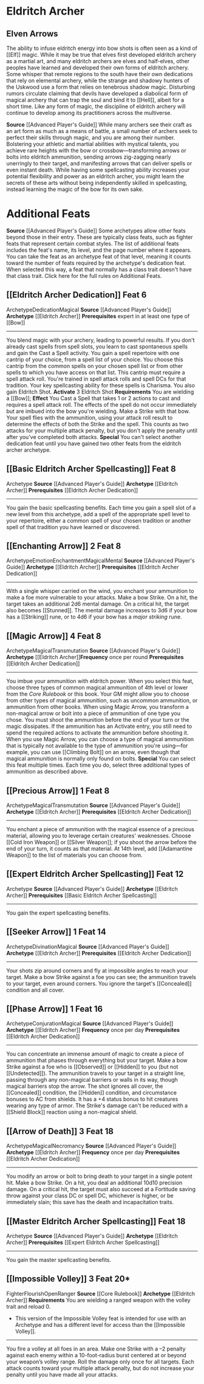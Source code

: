 ﻿---
id: '59'
level: '6'
name: Eldritch Archer
prerequisite: expert in at least one type of [[DATABASE/weapongroup/Bow|bow]]
rarity: Common
source: '[[DATABASE/source/Advanced Player''s Guide|Advanced Player''s Guide]]'
trait: null
type: Archetype

---
# Eldritch Archer

## Elven Arrows

The ability to infuse eldritch energy into bow shots is often seen as a kind of [[Elf]] magic. While it may be true that elves first developed eldritch archery as a martial art, and many eldritch archers are elves and half-elves, other peoples have learned and developed their own forms of eldritch archery.
 Some whisper that remote regions to the south have their own dedications that rely on elemental archery, while the strange and shadowy hunters of the Uskwood use a form that relies on tenebrous shadow magic. Disturbing rumors circulate claiming that devils have developed a diabolical form of magical archery that can trap the soul and bind it to [[Hell]], albeit for a short time. Like any form of magic, the discipline of eldritch archery will continue to develop among its practitioners across the multiverse.

**Source** [[Advanced Player's Guide]] 
While many archers see their craft as an art form as much as a means of battle, a small number of archers seek to perfect their skills through magic, and you are among their number. Bolstering your athletic and martial abilities with mystical talents, you achieve rare heights with the bow or crossbow—transforming arrows or bolts into eldritch ammunition, sending arrows zig-zagging nearly unerringly to their target, and manifesting arrows that can deliver spells or even instant death.
 While having some spellcasting ability increases your potential flexibility and power as an eldritch archer, you might learn the secrets of these arts without being independently skilled in spellcasting, instead learning the magic of the bow for its own sake.

# Additional Feats

**Source** [[Advanced Player's Guide]] 
Some archetypes allow other feats beyond those in their entry. These are typically class feats, such as fighter feats that represent certain combat styles. The list of additional feats includes the feat's name, its level, and the page number where it appears. You can take the feat as an archetype feat of that level, meaning it counts toward the number of feats required by the archetype's dedication feat. When selected this way, a feat that normally has a class trait doesn't have that class trait.
Click here for the full rules on Additional Feats.

## [[Eldritch Archer Dedication]] <span class="item-type">Feat 6</span>

<span class="item-trait">Archetype</span><span class="item-trait">Dedication</span><span class="item-trait">Magical</span>
**Source** [[Advanced Player's Guide]] 
**Archetype** [[Eldritch Archer]]
**Prerequisites** expert in at least one type of [[Bow]]

---
You blend magic with your archery, leading to powerful results.
 If you don't already cast spells from spell slots, you learn to cast spontaneous spells and gain the Cast a Spell activity. You gain a spell repertoire with one cantrip of your choice, from a spell list of your choice. You choose this cantrip from the common spells on your chosen spell list or from other spells to which you have access on that list. This cantrip must require a spell attack roll. You're trained in spell attack rolls and spell DCs for that tradition. Your key spellcasting ability for these spells is Charisma.
 You also gain Eldritch Shot.
**Activate** <span class="action-icon">3</span> Eldritch Shot **Requirements** You are wielding a [[Bow]]; **Effect** You Cast a Spell that takes 1 or 2 actions to cast and requires a spell attack roll. The effects of the spell do not occur immediately but are imbued into the bow you're wielding. Make a Strike with that bow. Your spell flies with the ammunition, using your attack roll result to determine the effects of both the Strike and the spell. This counts as two attacks for your multiple attack penalty, but you don't apply the penalty until after you've completed both attacks.
**Special** You can't select another dedication feat until you have gained two other feats from the eldritch archer archetype.

## [[Basic Eldritch Archer Spellcasting]] <span class="item-type">Feat 8</span>

<span class="item-trait">Archetype</span>
**Source** [[Advanced Player's Guide]] 
**Archetype** [[Eldritch Archer]]
**Prerequisites** [[Eldritch Archer Dedication]]

---
You gain the basic spellcasting benefits. Each time you gain a spell slot of a new level from this archetype, add a spell of the appropriate spell level to your repertoire, either a common spell of your chosen tradition or another spell of that tradition you have learned or discovered.

## [[Enchanting Arrow]] <span class="action-icon">2</span> <span class="item-type">Feat 8</span>

<span class="item-trait">Archetype</span><span class="item-trait">Emotion</span><span class="item-trait">Enchantment</span><span class="item-trait">Magical</span><span class="item-trait">Mental</span>
**Source** [[Advanced Player's Guide]] 
**Archetype** [[Eldritch Archer]]
**Prerequisites** [[Eldritch Archer Dedication]]

---
With a single whisper carried on the wind, you enchant your ammunition to make a foe more vulnerable to your attacks. Make a bow Strike. On a hit, the target takes an additional 2d6 mental damage. On a critical hit, the target also becomes [[Stunned]]. The mental damage increases to 3d6 if your bow has a [[Striking]] rune, or to 4d6 if your bow has a _major striking_ rune.

## [[Magic Arrow]] <span class="action-icon">4</span> <span class="item-type">Feat 8</span>

<span class="item-trait">Archetype</span><span class="item-trait">Magical</span><span class="item-trait">Transmutation</span>
**Source** [[Advanced Player's Guide]] 
**Archetype** [[Eldritch Archer]]**Frequency** once per round
**Prerequisites** [[Eldritch Archer Dedication]]

---
You imbue your ammunition with eldritch power. When you select this feat, choose three types of common magical ammunition of 4th level or lower from the _Core Rulebook_ or this book. Your GM might allow you to choose from other types of magical ammunition, such as uncommon ammunition, or ammunition from other books.
 When using Magic Arrow, you transform a non-magical arrow or bolt into a piece of ammunition of one type you chose. You must shoot the ammunition before the end of your turn or the magic dissipates. If the ammunition has an Activate entry, you still need to spend the required actions to activate the ammunition before shooting it. When you use Magic Arrow, you can choose a type of magical ammunition that is typically not available to the type of ammunition you're using—for example, you can use [[Climbing Bolt]] on an arrow, even though that magical ammunition is normally only found on bolts.
**Special** You can select this feat multiple times. Each time you do, select three additional types of ammunition as described above.

## [[Precious Arrow]] <span class="action-icon">1</span> <span class="item-type">Feat 8</span>

<span class="item-trait">Archetype</span><span class="item-trait">Magical</span><span class="item-trait">Transmutation</span>
**Source** [[Advanced Player's Guide]] 
**Archetype** [[Eldritch Archer]]
**Prerequisites** [[Eldritch Archer Dedication]]

---
You enchant a piece of ammunition with the magical essence of a precious material, allowing you to leverage certain creatures' weaknesses. Choose [[Cold Iron Weapon]] or [[Silver Weapon]]; if you shoot the arrow before the end of your turn, it counts as that material. At 14th level, add [[Adamantine Weapon]] to the list of materials you can choose from.

## [[Expert Eldritch Archer Spellcasting]] <span class="item-type">Feat 12</span>

<span class="item-trait">Archetype</span>
**Source** [[Advanced Player's Guide]] 
**Archetype** [[Eldritch Archer]]
**Prerequisites** [[Basic Eldritch Archer Spellcasting]]

---
You gain the expert spellcasting benefits.

## [[Seeker Arrow]] <span class="action-icon">1</span> <span class="item-type">Feat 14</span>

<span class="item-trait">Archetype</span><span class="item-trait">Divination</span><span class="item-trait">Magical</span>
**Source** [[Advanced Player's Guide]] 
**Archetype** [[Eldritch Archer]]
**Prerequisites** [[Eldritch Archer Dedication]]

---
Your shots zip around corners and fly at impossible angles to reach your target. Make a bow Strike against a foe you can see; the ammunition travels to your target, even around corners. You ignore the target's [[Concealed]] condition and all cover.

## [[Phase Arrow]] <span class="action-icon">1</span> <span class="item-type">Feat 16</span>

<span class="item-trait">Archetype</span><span class="item-trait">Conjuration</span><span class="item-trait">Magical</span>
**Source** [[Advanced Player's Guide]] 
**Archetype** [[Eldritch Archer]]
**Frequency** once per day
**Prerequisites** [[Eldritch Archer Dedication]]

---
You can concentrate an immense amount of magic to create a piece of ammunition that phases through everything but your target. Make a bow Strike against a foe who is [[Observed]] or [[Hidden]] to you (but not [[Undetected]]). The ammunition travels to your target in a straight line, passing through any non-magical barriers or walls in its way, though magical barriers stop the arrow. The shot ignores all cover, the [[Concealed]] condition, the [[Hidden]] condition, and circumstance bonuses to AC from shields. It has a +4 status bonus to hit creatures wearing any type of armor. The Strike's damage can't be reduced with a [[Shield Block]] reaction using a non-magical shield.

## [[Arrow of Death]] <span class="action-icon">3</span> <span class="item-type">Feat 18</span>

<span class="item-trait">Archetype</span><span class="item-trait">Magical</span><span class="item-trait">Necromancy</span>
**Source** [[Advanced Player's Guide]] 
**Archetype** [[Eldritch Archer]]
**Frequency** once per day
**Prerequisites** [[Eldritch Archer Dedication]]

---
You modify an arrow or bolt to bring death to your target in a single potent hit. Make a bow Strike. On a hit, you deal an additional 10d10 precision damage. On a critical hit, the target must also succeed at a Fortitude saving throw against your class DC or spell DC, whichever is higher, or be immediately slain; this save has the death and incapacitation traits.

## [[Master Eldritch Archer Spellcasting]] <span class="item-type">Feat 18</span>

<span class="item-trait">Archetype</span>
**Source** [[Advanced Player's Guide]] 
**Archetype** [[Eldritch Archer]]
**Prerequisites** [[Expert Eldritch Archer Spellcasting]]

---
You gain the master spellcasting benefits.

## [[Impossible Volley]] <span class="action-icon">3</span> <span class="item-type">Feat 20*</span>

<span class="item-trait">Fighter</span><span class="item-trait">Flourish</span><span class="item-trait">Open</span><span class="item-trait">Ranger</span>
**Source** [[Core Rulebook]] 
**Archetype** [[Eldritch Archer]]
**Requirements** You are wielding a ranged weapon with the volley trait and reload 0.
* This version of the Impossible Volley feat is intended for use with an Archetype and has a different level for access than the [[Impossible Volley]].

---
You fire a volley at all foes in an area. Make one Strike with a –2 penalty against each enemy within a 10-foot-radius burst centered at or beyond your weapon’s volley range. Roll the damage only once for all targets.
 Each attack counts toward your multiple attack penalty, but do not increase your penalty until you have made all your attacks.